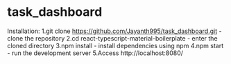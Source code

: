 # task_dashboard


Installation:
1.git clone https://github.com/Jayanth995/task_dashboard.git - clone the repository
2.cd react-typescript-material-boilerplate - enter the cloned directory
3.npm install - install dependencies using npm
4.npm start - run the development server
5.Access http://localhost:8080/
